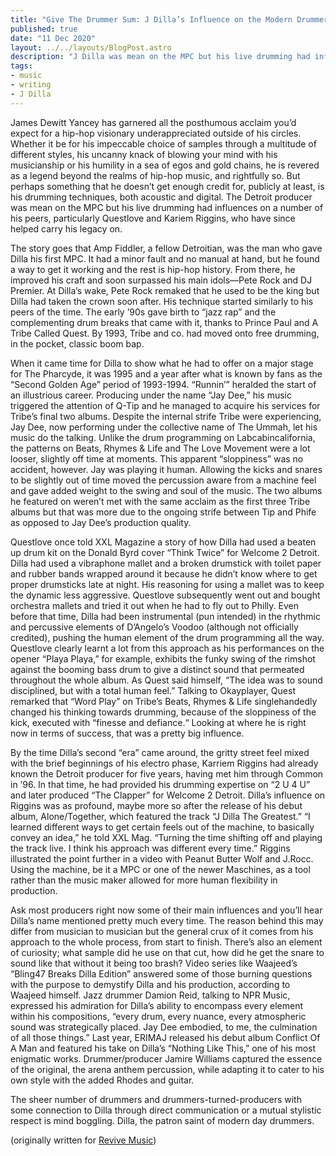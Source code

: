 ```yaml
---
title: "Give The Drummer Sum: J Dilla’s Influence on the Modern Drummer"
published: true
date: "11 Dec 2020"
layout: ../../layouts/BlogPost.astro
description: "J Dilla was mean on the MPC but his live drumming had influences on a number of his peers who have since helped carry his legacy on."
tags:
- music
- writing
- J Dilla
---
```


James Dewitt Yancey has garnered all the posthumous acclaim you’d expect for a hip-hop visionary underappreciated outside of his circles. Whether it be for his impeccable choice of samples through a multitude of different styles, his uncanny knack of blowing your mind with his musicianship or his humility in a sea of egos and gold chains, he is revered as a legend beyond the realms of hip-hop music, and rightfully so. But perhaps something that he doesn’t get enough credit for, publicly at least, is his drumming techniques, both acoustic and digital. The Detroit producer was mean on the MPC but his live drumming had influences on a number of his peers, particularly Questlove and Kariem Riggins, who have since helped carry his legacy on.

The story goes that Amp Fiddler, a fellow Detroitian, was the man who gave Dilla his first MPC. It had a minor fault and no manual at hand, but he found a way to get it working and the rest is hip-hop history. From there, he improved his craft and soon surpassed his main idols—Pete Rock and DJ Premier. At Dilla’s wake, Pete Rock remaked that he used to be the king but Dilla had taken the crown soon after. His technique started similarly to his peers of the time. The early ’90s gave birth to “jazz rap” and the complementing drum breaks that came with it, thanks to Prince Paul and A Tribe Called Quest. By 1993, Tribe and co. had moved onto free drumming, in the pocket, classic boom bap.

When it came time for Dilla to show what he had to offer on a major stage for The Pharcyde, it was 1995 and a year after what is known by fans as the “Second Golden Age” period of 1993-1994. “Runnin’” heralded the start of an illustrious career. Producing under the name “Jay Dee,” his music triggered the attention of Q-Tip and he managed to acquire his services for Tribe’s final two albums. Despite the internal strife Tribe were experiencing, Jay Dee, now performing under the collective name of The Ummah, let his music do the talking. Unlike the drum programming on Labcabincalifornia, the patterns on Beats, Rhymes & Life and The Love Movement were a lot looser, slightly off time at moments. This apparent “sloppiness” was no accident, however. Jay was playing it human. Allowing the kicks and snares to be slightly out of time moved the percussion aware from a machine feel and gave added weight to the swing and soul of the music. The two albums he featured on weren’t met with the same acclaim as the first three Tribe albums but that was more due to the ongoing strife between Tip and Phife as opposed to Jay Dee’s production quality.

Questlove once told XXL Magazine a story of how Dilla had used a beaten up drum kit on the Donald Byrd cover “Think Twice” for Welcome 2 Detroit. Dilla had used a vibraphone mallet and a broken drumstick with toilet paper and rubber bands wrapped around it because he didn’t know where to get proper drumsticks late at night. His reasoning for using a mallet was to keep the dynamic less aggressive. Questlove subsequently went out and bought orchestra mallets and tried it out when he had to fly out to Philly. Even before that time, Dilla had been instrumental (pun intended) in the rhythmic and percussive elements of D’Angelo’s Voodoo (although not officially credited), pushing the human element of the drum programming all the way. Questlove clearly learnt a lot from this approach as his performances on the opener “Playa Playa,” for example, exhibits the funky swing of the rimshot against the booming bass drum to give a distinct sound that permeated throughout the whole album. As Quest said himself, “The idea was to sound disciplined, but with a total human feel.” Talking to Okayplayer, Quest remarked that “Word Play” on Tribe’s Beats, Rhymes & Life singlehandedly changed his thinking towards drumming, because of the sloppiness of the kick, executed with “finesse and defiance.“ Looking at where he is right now in terms of success, that was a pretty big influence.

By the time Dilla’s second “era” came around, the gritty street feel mixed with the brief beginnings of his electro phase, Karriem Riggins had already known the Detroit producer for five years, having met him through Common in ’96. In that time, he had provided his drumming expertise on “2 U 4 U” and later produced “The Clapper” for Welcome 2 Detroit. Dilla’s influence on Riggins was as profound, maybe more so after the release of his debut album, Alone/Together, which featured the track “J Dilla The Greatest.” “I learned different ways to get certain feels out of the machine, to basically convey an idea,” he told XXL Mag. “Turning the time shifting off and playing the track live. I think his approach was different every time.” Riggins illustrated the point further in a video with Peanut Butter Wolf and J.Rocc. Using the machine, be it a MPC or one of the newer Maschines, as a tool rather than the music maker allowed for more human flexibility in production.

Ask most producers right now some of their main influences and you’ll hear Dilla’s name mentioned pretty much every time. The reason behind this may differ from musician to musician but the general crux of it comes from his approach to the whole process, from start to finish. There’s also an element of curiosity; what sample did he use on that cut, how did he get the snare to sound like that without it being too brash? Video series like Waajeed’s “Bling47 Breaks Dilla Edition” answered some of those burning questions with the purpose to demystify Dilla and his production, according to Waajeed himself. Jazz drummer Damion Reid, talking to NPR Music, expressed his admiration for Dilla’s ability to encompass every element within his compositions, “every drum, every nuance, every atmospheric sound was strategically placed. Jay Dee embodied, to me, the culmination of all those things.” Last year, ERIMAJ released his debut album Conflict Of A Man and featured his take on Dilla’s “Nothing Like This,” one of his most enigmatic works. Drummer/producer Jamire Williams captured the essence of the original, the arena anthem percussion, while adapting it to cater to his own style with the added Rhodes and guitar.

The sheer number of drummers and drummers-turned-producers with some connection to Dilla through direct communication or a mutual stylistic respect is mind boggling. Dilla, the patron saint of modern day drummers.

(originally written for [Revive Music](https://web.archive.org/web/20150320032128/http://www.revive-music.com/2013/05/02/give-the-drummer-sum-j-dillas-influence-on-the-modern-drummer/))
